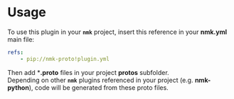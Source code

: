 # Usage

To use this plugin in your **`nmk`** project, insert this reference in your **nmk.yml** main file:
```yaml
refs:
    - pip://nmk-proto!plugin.yml
```

Then add ***.proto** files in your project **protos** subfolder. \
Depending on other **`nmk`** plugins referenced in your project (e.g. **nmk-python**), code will be generated from these proto files.
